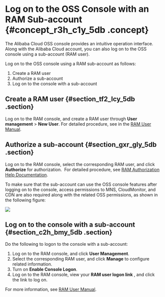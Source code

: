 # Log on to the OSS Console with an RAM Sub-account {#concept_r3h_c1y_5db .concept}

The Alibaba Cloud OSS console provides an intuitive operation interface.  Along with the Alibaba Cloud account, you can also log on to the OSS console using a sub-account \(RAM user\).

Log on to the OSS console using a RAM sub-account as follows:

1.  Create a RAM user
2.  Authorize a sub-account
3.  Log on to the console with a sub-account

## Create a RAM user {#section_tf2_lcy_5db .section}

Log on to the RAM console, and create a RAM user through **User management** \> **New User**. For detailed procedure, see in the [RAM User Manual](https://www.alibabacloud.com/help/zh/doc-detail/28647.htm).

## Authorize a sub-account {#section_gxr_gly_5db .section}

Log on to the RAM console, select the corresponding RAM user, and click **Authorize** for authorization.  For detailed procedure, see [RAM Authorization Help Documentation](https://www.alibabacloud.com/help/zh/doc-detail/28651.htm).

To make sure that the sub-account can use the OSS console features after logging on to the console, access permissions to MNS, CloudMonitor, and CDN are also required along with the related OSS permissions, as shown in the following figure:

![](http://static-aliyun-doc.oss-cn-hangzhou.aliyuncs.com/assets/img/4737/1495_en-US.png)

## Log on to the console with a sub-account {#section_c2h_bmy_5db .section}

Do the following to logon to the console with a sub-account:

1.  Log on to the RAM console, and click **User Management**.
2.  Select the corresponding RAM user, and click **Manage** to configure related information.
3.  Turn on **Enable Console Logon**.
4.  Log on to the RAM console, view your **RAM user logon link** , and click the link to log on.

For more information, see [RAM User Manual](https://www.alibabacloud.com/help/zh/doc-detail/28647.htm).

